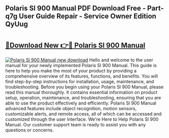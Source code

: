 ## Polaris Sl 900 Manual PDF Download Free - Part-q7g User Guide Repair - Service Owner Edition QyUug

# <h2><a href="http://bc73287.oget.top/?id=Polaris+Sl+900+Manual">🔗Download New 👉🔴 Polaris Sl 900 Manual</a></h2>

[![Polaris Sl 900 Manual new download](https://i.imgur.com/5g1atiW.png)](http://bc73287.oget.top/?id=Polaris+Sl+900+Manual)
Hello and welcome to the user manual for your newly implemented Polaris Sl 900 Manual. This guide is here to help you make the most of your product by providing a comprehensive overview of its features, functions, and benefits. You will find step-by-step instructions for installation, usage, maintenance, and troubleshooting. Before you begin using your Polaris Sl 900 Manual, please read this manual thoroughly. It contains essential information on product setup, operation, maintenance, and troubleshooting, ensuring that you are able to use the product effectively and efficiently. Polaris Sl 900 Manual advanced features include object recognition, motion sensors, customizable alerts, and remote access, all of which can be accessed and customized through the user interface. We're Here to Help Polaris Sl 900 Manual. Our customer support team is ready to assist you with any questions or concerns.
